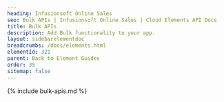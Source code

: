 ```yaml
---
heading: Infusionsoft Online Sales
seo: Bulk APIs | Infusionsoft Online Sales | Cloud Elements API Docs
title: Bulk APIs
description: Add Bulk functionality to your app.
layout: sidebarelementdoc
breadcrumbs: /docs/elements.html
elementId: 321
parent: Back to Element Guides
order: 35
sitemap: false
---
```


{% include bulk-apis.md %}
